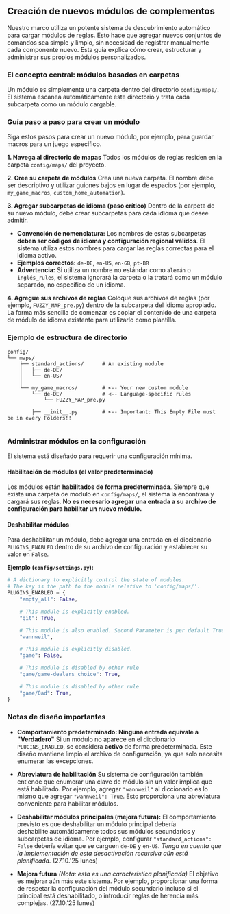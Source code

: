 ## Creación de nuevos módulos de complementos

Nuestro marco utiliza un potente sistema de descubrimiento automático para cargar módulos de reglas. Esto hace que agregar nuevos conjuntos de comandos sea simple y limpio, sin necesidad de registrar manualmente cada componente nuevo. Esta guía explica cómo crear, estructurar y administrar sus propios módulos personalizados.

### El concepto central: módulos basados en carpetas

Un módulo es simplemente una carpeta dentro del directorio `config/maps/`. El sistema escanea automáticamente este directorio y trata cada subcarpeta como un módulo cargable.

### Guía paso a paso para crear un módulo

Siga estos pasos para crear un nuevo módulo, por ejemplo, para guardar macros para un juego específico.

**1. Navega al directorio de mapas**
Todos los módulos de reglas residen en la carpeta `config/maps/` del proyecto.

**2. Cree su carpeta de módulos**
Crea una nueva carpeta. El nombre debe ser descriptivo y utilizar guiones bajos en lugar de espacios (por ejemplo, `my_game_macros`, `custom_home_automation`).

**3. Agregar subcarpetas de idioma (paso crítico)**
Dentro de la carpeta de su nuevo módulo, debe crear subcarpetas para cada idioma que desee admitir.

* **Convención de nomenclatura:** Los nombres de estas subcarpetas **deben ser códigos de idioma y configuración regional válidos**. El sistema utiliza estos nombres para cargar las reglas correctas para el idioma activo.
* **Ejemplos correctos:** `de-DE`, `en-US`, `en-GB`, `pt-BR`
* **Advertencia:** Si utiliza un nombre no estándar como `alemán` o `inglés_rules`, el sistema ignorará la carpeta o la tratará como un módulo separado, no específico de un idioma.

**4. Agregue sus archivos de reglas**
Coloque sus archivos de reglas (por ejemplo, `FUZZY_MAP_pre.py`) dentro de la subcarpeta del idioma apropiado. La forma más sencilla de comenzar es copiar el contenido de una carpeta de módulo de idioma existente para utilizarlo como plantilla.

### Ejemplo de estructura de directorio

```
config/
└── maps/
    ├── standard_actions/      # An existing module
    │   ├── de-DE/
    │   └── en-US/
    │
    └── my_game_macros/        # <-- Your new custom module
        └── de-DE/             # <-- Language-specific rules
            └── FUZZY_MAP_pre.py

        ├── __init__.py        # <-- Important: This Empty File must be in every Folders!!
            
```

### Administrar módulos en la configuración

El sistema está diseñado para requerir una configuración mínima.

#### Habilitación de módulos (el valor predeterminado)

Los módulos están **habilitados de forma predeterminada**. Siempre que exista una carpeta de módulo en `config/maps/`, el sistema la encontrará y cargará sus reglas. **No es necesario agregar una entrada a su archivo de configuración para habilitar un nuevo módulo.**

#### Deshabilitar módulos

Para deshabilitar un módulo, debe agregar una entrada en el diccionario `PLUGINS_ENABLED` dentro de su archivo de configuración y establecer su valor en `False`.

**Ejemplo (`config/settings.py`):**
```python
# A dictionary to explicitly control the state of modules.
# The key is the path to the module relative to 'config/maps/'.
PLUGINS_ENABLED = {
    "empty_all": False,

    # This module is explicitly enabled.
    "git": True,

    # This module is also enabled. Second Parameter is per default True
    "wannweil",

    # This module is explicitly disabled.
    "game": False,

    # This module is disabled by other rule
    "game/game-dealers_choice": True,

    # This module is disabled by other rule
    "game/0ad": True,
}


```
### Notas de diseño importantes

* **Comportamiento predeterminado: Ninguna entrada equivale a "Verdadero"**
Si un módulo no aparece en el diccionario `PLUGINS_ENABLED`, se considera **activo** de forma predeterminada. Este diseño mantiene limpio el archivo de configuración, ya que solo necesita enumerar las excepciones.

* **Abreviatura de habilitación**
Su sistema de configuración también entiende que enumerar una clave de módulo sin un valor implica que está habilitado. Por ejemplo, agregar `"wannweil"` al diccionario es lo mismo que agregar `"wannweil": True`. Esto proporciona una abreviatura conveniente para habilitar módulos.

* **Deshabilitar módulos principales (mejora futura):** El comportamiento previsto es que deshabilitar un módulo principal debería   
deshabilite automáticamente todos sus módulos secundarios y subcarpetas de idioma. Por ejemplo, configurar `"standard_actions": False` debería evitar que se carguen `de-DE` y `en-US`. *Tenga en cuenta que la implementación de esta desactivación recursiva aún está planificada.* (27.10.'25 lunes)
  
* **Mejora futura**
*(Nota: esta es una característica planificada)*
El objetivo es mejorar aún más este sistema. Por ejemplo, proporcionar una forma de respetar la configuración del módulo secundario incluso si el principal está deshabilitado, o introducir reglas de herencia más complejas. (27.10.'25 lunes)